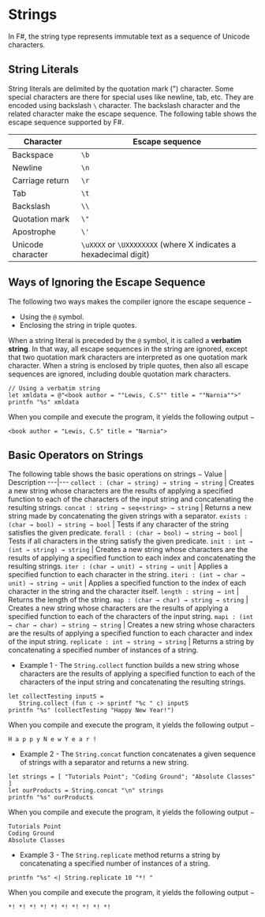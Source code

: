 # Strings
In F#, the string type represents immutable text as a sequence of Unicode characters.

## String Literals
String literals are delimited by the quotation mark (") character.
Some special characters are there for special uses like newline, tab, etc. They are encoded using backslash `\` character. The backslash character and the related character make the escape sequence. The following table shows the escape sequence supported by F#.

Character | Escape sequence
---|---
Backspace | `\b`
Newline | `\n`
Carriage return | `\r`
Tab | `\t`
Backslash | `\\`
Quotation mark | `\"`
Apostrophe | `\'`
Unicode character | `\uXXXX` or `\UXXXXXXXX` (where X indicates a hexadecimal digit)

## Ways of lgnoring the Escape Sequence
The following two ways makes the compiler ignore the escape sequence −
- Using the `@` symbol.
- Enclosing the string in triple quotes.

When a string literal is preceded by the `@` symbol, it is called a **verbatim string**. In that way, all escape sequences in the string are ignored, except that two quotation mark characters are interpreted as one quotation mark character.
When a string is enclosed by triple quotes, then also all escape sequences are ignored, including double quotation mark characters.
```f#
// Using a verbatim string
let xmldata = @"<book author = ""Lewis, C.S"" title = ""Narnia"">"
printfn "%s" xmldata
```
When you compile and execute the program, it yields the following output −
```
<book author = "Lewis, C.S" title = "Narnia">
```

## Basic Operators on Strings
The following table shows the basic operations on strings −
Value | Description
---|---
`collect : (char → string) → string → string` | Creates a new string whose characters are the results of applying a specified function to each of the characters of the input string and concatenating the resulting strings.
`concat : string → seq<string> → string` | Returns a new string made by concatenating the given strings with a separator.
`exists : (char → bool) → string → bool` | Tests if any character of the string satisfies the given predicate.
`forall : (char → bool) → string → bool` | Tests if all characters in the string satisfy the given predicate.
`init : int → (int → string) → string` | Creates a new string whose characters are the results of applying a specified function to each index and concatenating the resulting strings.
`iter : (char → unit) → string → unit` | Applies a specified function to each character in the string.
`iteri : (int → char → unit) → string → unit` | Applies a specified function to the index of each character in the string and the character itself.
`length : string → int` | Returns the length of the string.
`map : (char → char) → string → string` | Creates a new string whose characters are the results of applying a specified function to each of the characters of the input string.
`mapi : (int → char → char) → string → string` | Creates a new string whose characters are the results of applying a specified function to each character and index of the input string.
`replicate : int → string → string` | Returns a string by concatenating a specified number of instances of a string.

- Example 1 - The `String.collect` function builds a new string whose characters are the results of applying a specified function to each of the characters of the input string and concatenating the resulting strings.
```f#
let collectTesting inputS =
   String.collect (fun c -> sprintf "%c " c) inputS
printfn "%s" (collectTesting "Happy New Year!")
```
When you compile and execute the program, it yields the following output −
```
H a p p y N e w Y e a r !
```
- Example 2 - The `String.concat` function concatenates a given sequence of strings with a separator and returns a new string.
```f#
let strings = [ "Tutorials Point"; "Coding Ground"; "Absolute Classes" ]
let ourProducts = String.concat "\n" strings
printfn "%s" ourProducts
```
When you compile and execute the program, it yields the following output −
```
Tutorials Point
Coding Ground
Absolute Classes
```
- Example 3 - The `String.replicate` method returns a string by concatenating a specified number of instances of a string.
```f#
printfn "%s" <| String.replicate 10 "*! "
```
When you compile and execute the program, it yields the following output −
```
*! *! *! *! *! *! *! *! *! *!
```